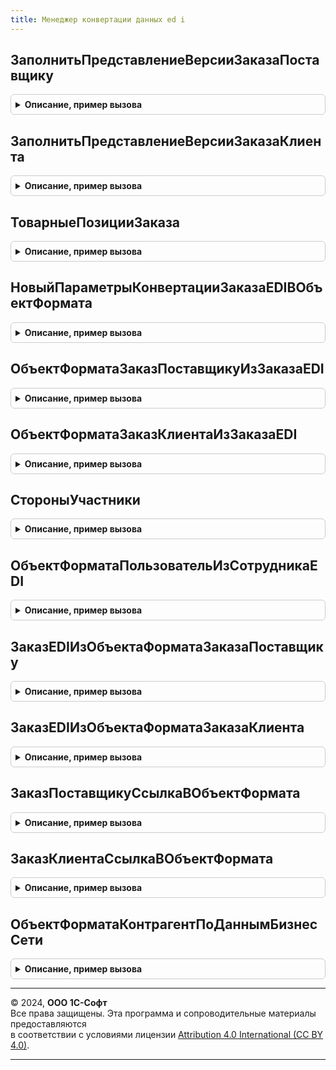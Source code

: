 ```yaml
---
title: Менеджер конвертации данных ed i
---
```



## ЗаполнитьПредставлениеВерсииЗаказаПоставщику
<details style="margin: 1em 0; padding: 0.5em; border: 1px solid #ccc; border-radius: 6px;">

<summary style="font-weight: bold; cursor: pointer;">Описание, пример вызова</summary>

```bsl

Процедура ЗаполнитьПредставлениеВерсииЗаказаПоставщику(Результат, Знач Ссылка, ЕстьОшибки = Ложь, ТекстОшибки = "") Экспорт
```

Пример вызова
```bsl
МенеджерКонвертацииДанныхEDI.ЗаполнитьПредставлениеВерсииЗаказаПоставщику(Результат, Ссылка, ЕстьОшибки, ТекстОшибки);
```
</details>

## ЗаполнитьПредставлениеВерсииЗаказаКлиента
<details style="margin: 1em 0; padding: 0.5em; border: 1px solid #ccc; border-radius: 6px;">

<summary style="font-weight: bold; cursor: pointer;">Описание, пример вызова</summary>

```bsl

Процедура ЗаполнитьПредставлениеВерсииЗаказаКлиента(Результат, Знач Ссылка, ЕстьОшибки = Ложь, ТекстОшибки = "") Экспорт
```

Пример вызова
```bsl
МенеджерКонвертацииДанныхEDI.ЗаполнитьПредставлениеВерсииЗаказаКлиента(Результат, Ссылка, ЕстьОшибки, ТекстОшибки);
```
</details>

## ТоварныеПозицииЗаказа
<details style="margin: 1em 0; padding: 0.5em; border: 1px solid #ccc; border-radius: 6px;">

<summary style="font-weight: bold; cursor: pointer;">Описание, пример вызова</summary>

```bsl

Функция ТоварныеПозицииЗаказа(Знач ТипДокумента, Знач МодельЗаказа, Знач ТаблицаСопоставления = Неопределено, Экспорт
```

Пример вызова
```bsl
Результат = МенеджерКонвертацииДанныхEDI.ТоварныеПозицииЗаказа(ТипДокумента, МодельЗаказа, ТаблицаСопоставления, );
```
</details>

## НовыйПараметрыКонвертацииЗаказаEDIВОбъектФормата
<details style="margin: 1em 0; padding: 0.5em; border: 1px solid #ccc; border-radius: 6px;">

<summary style="font-weight: bold; cursor: pointer;">Описание, пример вызова</summary>

```bsl

Функция НовыйПараметрыКонвертацииЗаказаEDIВОбъектФормата() Экспорт
```

Пример вызова
```bsl
Результат = МенеджерКонвертацииДанныхEDI.НовыйПараметрыКонвертацииЗаказаEDIВОбъектФормата() 
```
</details>

## ОбъектФорматаЗаказПоставщикуИзЗаказаEDI
<details style="margin: 1em 0; padding: 0.5em; border: 1px solid #ccc; border-radius: 6px;">

<summary style="font-weight: bold; cursor: pointer;">Описание, пример вызова</summary>

```bsl

Функция ОбъектФорматаЗаказПоставщикуИзЗаказаEDI(Знач МодельЗаказа, Знач ПараметрыКонвертации, ЕстьОшибки, ТекстОшибки = "", Экспорт
```

Пример вызова
```bsl
Результат = МенеджерКонвертацииДанныхEDI.ОбъектФорматаЗаказПоставщикуИзЗаказаEDI(МодельЗаказа, ПараметрыКонвертации, ЕстьОшибки, ТекстОшибки, );
```
</details>

## ОбъектФорматаЗаказКлиентаИзЗаказаEDI
<details style="margin: 1em 0; padding: 0.5em; border: 1px solid #ccc; border-radius: 6px;">

<summary style="font-weight: bold; cursor: pointer;">Описание, пример вызова</summary>

```bsl

Функция ОбъектФорматаЗаказКлиентаИзЗаказаEDI(Знач МодельЗаказа, Знач ПараметрыКонвертации, ЕстьОшибки, ТекстОшибки = "", Экспорт
```

Пример вызова
```bsl
Результат = МенеджерКонвертацииДанныхEDI.ОбъектФорматаЗаказКлиентаИзЗаказаEDI(МодельЗаказа, ПараметрыКонвертации, ЕстьОшибки, ТекстОшибки, );
```
</details>

## СтороныУчастники
<details style="margin: 1em 0; padding: 0.5em; border: 1px solid #ccc; border-radius: 6px;">

<summary style="font-weight: bold; cursor: pointer;">Описание, пример вызова</summary>

```bsl

Функция СтороныУчастники(Знач ТипДокумента, Знач МодельЗаказа, ЕстьОшибки, ТекстОшибки = "") Экспорт
```

Пример вызова
```bsl
Результат = МенеджерКонвертацииДанныхEDI.СтороныУчастники(ТипДокумента, МодельЗаказа, ЕстьОшибки, ТекстОшибки);
```
</details>

## ОбъектФорматаПользовательИзСотрудникаEDI
<details style="margin: 1em 0; padding: 0.5em; border: 1px solid #ccc; border-radius: 6px;">

<summary style="font-weight: bold; cursor: pointer;">Описание, пример вызова</summary>

```bsl

Функция ОбъектФорматаПользовательИзСотрудникаEDI(Знач МодельСотрудника, ЕстьОшибки, ТекстОшибки = "") Экспорт
```

Пример вызова
```bsl
Результат = МенеджерКонвертацииДанныхEDI.ОбъектФорматаПользовательИзСотрудникаEDI(МодельСотрудника, ЕстьОшибки, ТекстОшибки);
```
</details>

## ЗаказEDIИзОбъектаФорматаЗаказаПоставщику
<details style="margin: 1em 0; padding: 0.5em; border: 1px solid #ccc; border-radius: 6px;">

<summary style="font-weight: bold; cursor: pointer;">Описание, пример вызова</summary>

```bsl

Функция ЗаказEDIИзОбъектаФорматаЗаказаПоставщику(Знач ПараметрыКонвертации, Знач ОбъектФормата, ЕстьОшибки, ТекстОшибки) Экспорт
```

Пример вызова
```bsl
Результат = МенеджерКонвертацииДанныхEDI.ЗаказEDIИзОбъектаФорматаЗаказаПоставщику(ПараметрыКонвертации, ОбъектФормата, ЕстьОшибки, ТекстОшибки) 
```
</details>

## ЗаказEDIИзОбъектаФорматаЗаказаКлиента
<details style="margin: 1em 0; padding: 0.5em; border: 1px solid #ccc; border-radius: 6px;">

<summary style="font-weight: bold; cursor: pointer;">Описание, пример вызова</summary>

```bsl

Функция ЗаказEDIИзОбъектаФорматаЗаказаКлиента(Знач ПараметрыКонвертации, Знач ОбъектФормата, ЕстьОшибки, ТекстОшибки) Экспорт
```

Пример вызова
```bsl
Результат = МенеджерКонвертацииДанныхEDI.ЗаказEDIИзОбъектаФорматаЗаказаКлиента(ПараметрыКонвертации, ОбъектФормата, ЕстьОшибки, ТекстОшибки) 
```
</details>

## ЗаказПоставщикуСсылкаВОбъектФормата
<details style="margin: 1em 0; padding: 0.5em; border: 1px solid #ccc; border-radius: 6px;">

<summary style="font-weight: bold; cursor: pointer;">Описание, пример вызова</summary>

```bsl

Функция ЗаказПоставщикуСсылкаВОбъектФормата(Знач Ссылка, ЕстьОшибки = Ложь, ТекстОшибки = "") Экспорт
```

Пример вызова
```bsl
Результат = МенеджерКонвертацииДанныхEDI.ЗаказПоставщикуСсылкаВОбъектФормата(Ссылка, ЕстьОшибки, ТекстОшибки);
```
</details>

## ЗаказКлиентаСсылкаВОбъектФормата
<details style="margin: 1em 0; padding: 0.5em; border: 1px solid #ccc; border-radius: 6px;">

<summary style="font-weight: bold; cursor: pointer;">Описание, пример вызова</summary>

```bsl

Функция ЗаказКлиентаСсылкаВОбъектФормата(Знач Ссылка, ЕстьОшибки = Ложь, ТекстОшибки = "") Экспорт
```

Пример вызова
```bsl
Результат = МенеджерКонвертацииДанныхEDI.ЗаказКлиентаСсылкаВОбъектФормата(Ссылка, ЕстьОшибки, ТекстОшибки);
```
</details>

## ОбъектФорматаКонтрагентПоДаннымБизнесСети
<details style="margin: 1em 0; padding: 0.5em; border: 1px solid #ccc; border-radius: 6px;">

<summary style="font-weight: bold; cursor: pointer;">Описание, пример вызова</summary>

```bsl

Функция ОбъектФорматаКонтрагентПоДаннымБизнесСети(Знач ДанныеБизнесСети) Экспорт
```

Пример вызова
```bsl
Результат = МенеджерКонвертацииДанныхEDI.ОбъектФорматаКонтрагентПоДаннымБизнесСети(ДанныеБизнесСети) 
```
</details>

---

© 2024, **ООО 1С-Софт**  
Все права защищены. Эта программа и сопроводительные материалы предоставляются  
в соответствии с условиями лицензии [Attribution 4.0 International (CC BY 4.0)](https://creativecommons.org/licenses/by/4.0/legalcode).

---
